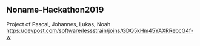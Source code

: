 Noname-Hackathon2019
---
Project of Pascal, Johannes, Lukas, Noah
https://devpost.com/software/lessstrain/joins/GDQ5kHm45YAXRRebcG4f-w
